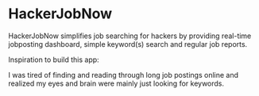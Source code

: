 # HackerJobNow
HackerJobNow simplifies job searching for hackers by providing real-time jobposting dashboard, simple keyword(s) search and regular job reports. 

Inspiration to build this app:
 
I was tired of finding and reading through long job postings online 
and realized my eyes and brain were mainly just looking for keywords. 